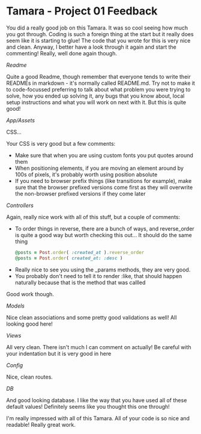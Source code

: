 # Tamara - Project 01 Feedback

You did a really good job on this Tamara. It was so cool seeing how much you got through. Coding is such a foreign thing at the start but it really does seem like it is starting to glue! The code that you wrote for this is very nice and clean.  Anyway, I better have a look through it again and start the commenting!  Really, well done again though.

_Readme_

Quite a good Readme, though remember that everyone tends to write their READMEs in markdown - it's normally called README.md.  Try not to make it to code-focussed preferring to talk about what problem you were trying to solve, how you ended up solving it, any bugs that you know about, local setup instructions and what you will work on next with it. But this is quite good!

_App/Assets_

CSS...

Your CSS is very good but a few comments:
- Make sure that when you are using custom fonts you put quotes around them
- When positioning elements, if you are moving an element around by 100s of pixels, it's probably worth using position absolute
- If you need to browser prefix things (like transitions for example), make sure that the browser prefixed versions come first as they will overwrite the non-browser prefixed versions if they come later

_Controllers_

Again, really nice work with all of this stuff, but a couple of comments:
- To order things in reverse, there are a bunch of ways, and reverse_order is quite a good way but worth checking this out...  It should do the same thing
  ```ruby
  @posts = Post.order( :created_at ).reverse_order
  @posts = Post.order( created_at: :desc )
  ```
- Really nice to see you using the _params methods, they are very good.
- You probably don't need to tell it to render :like, that should happen naturally because that is the method that was callled

Good work though.

_Models_

Nice clean associations and some pretty good validations as well! All looking good here!

_Views_

All very clean.  There isn't much I can comment on actually! Be careful with your indentation but it is very good in here

_Config_

Nice, clean routes.

_DB_

And good looking database. I like the way that you have used all of these default values! Definitely seems like you thought this one through!



I'm really impressed with all of this Tamara. All of your code is so nice and readable!  Really great work.